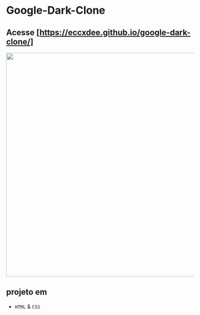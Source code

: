 # Google-Dark-Clone

## Acesse [https://eccxdee.github.io/google-dark-clone/]

<div align= center>
  <img src="https://user-images.githubusercontent.com/75847604/189362703-9124a885-333d-4cac-807a-8a9293e20229.png" width=600 />
</div>

## projeto em

- `HTML` & `CSS`
